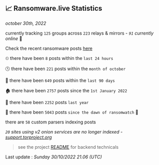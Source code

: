 
## 📈 Ransomware.live Statistics
_october 30th, 2022_

currently tracking `125` groups across `223` relays & mirrors - _`91` currently online_ 📡

Check the recent ransomware posts [here](https://www.ransomware.live/#/recentposts)


⏲ there have been `8` posts within the `last 24 hours`

🕓 there have been `221` posts within the `month of october`

📅 there have been `649` posts within the `last 90 days`

🏚 there have been `2757` posts since the `1st January 2022`

🚀 there have been `2252` posts `last year`

🦕 there have been `5043` posts `since the dawn of ransomwatch` 🐣

there are `58` custom parsers indexing posts

_`20` sites using v2 onion services are no longer indexed - [support.torproject.org](https://support.torproject.org/onionservices/v2-deprecation/)_

> see the project [README](https://github.com/jmousqueton/ransomwatch#readme) for backend technicals



Last update : _Sunday 30/10/2022 21.06 (UTC)_

